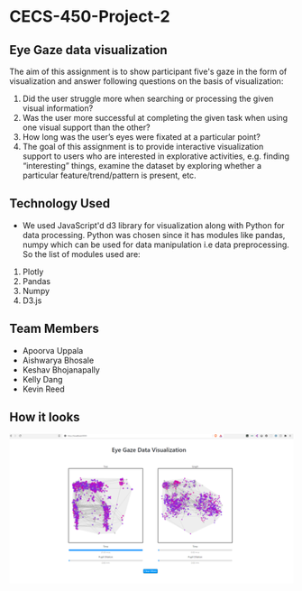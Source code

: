 # CECS-450-Project-2

## Eye Gaze data visualization
The aim of this assignment is to show participant five's gaze in the form of visualization and answer following questions on the basis of visualization:

1. Did the user struggle more when searching or processing the given visual information?
2. Was the user more successful at completing the given task when using one visual support than the other?
3. How long was the user’s eyes were fixated at a particular point?
4. The goal of this assignment is to provide interactive visualization support to users who are interested in explorative activities, e.g. finding “interesting” things, examine the dataset by exploring whether a particular feature/trend/pattern is present, etc.


## Technology Used

* We used JavaScript'd d3 library for visualization along with Python for data processing. Python was chosen since it has modules like pandas, numpy which can be used for data manipulation i.e data preprocessing. So the list of modules used are:

1. Plotly
2. Pandas
3. Numpy
4. D3.js


## Team Members

* Apoorva Uppala
* Aishwarya Bhosale
* Keshav Bhojanapally
* Kelly Dang
* Kevin Reed


## How it looks
![eyegaze](eyegaze.jpg)
